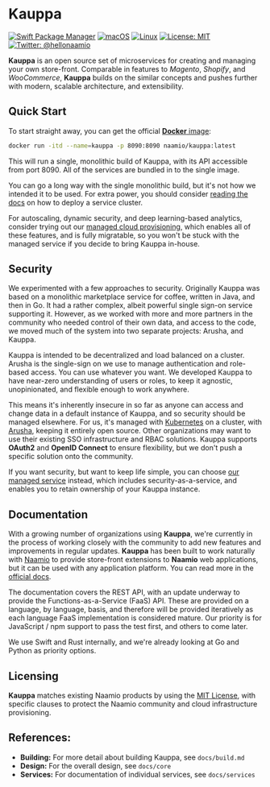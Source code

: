 # Kauppa

[![Swift Package Manager](https://img.shields.io/badge/spm-compatible-brightgreen.svg?style=flat)](https://swift.org/package-manager)
[![macOS](https://img.shields.io/badge/os-macOS-green.svg?style=flat)]()
[![Linux](https://img.shields.io/badge/os-linux-green.svg?style=flat)]()
[![License: MIT](https://img.shields.io/badge/License-MIT-yellow.svg?style=flat)](https://opensource.org/licenses/MIT)
[![Twitter: @hellonaamio](https://img.shields.io/badge/contact-@hellonaamio-blue.svg?style=flat)](https://twitter.com/hellonaamio)

**Kauppa** is an open source set of microservices for creating and managing your own store-front. Comparable in features to _Magento_, _Shopify_, and _WooCommerce_, **Kauppa** builds on the similar concepts and pushes further with modern, scalable architecture, and extensibility. 

## Quick Start

To start straight away, you can get the official [**Docker** image](https://hub.docker.com/r/naamio/kauppa/):

```bash
docker run -itd --name=kauppa -p 8090:8090 naamio/kauppa:latest
```

This will run a single, monolithic build of Kauppa, with its API accessible from port 8090. All of the services are bundled in to the single image. 

You can go a long way with the single monolithic build, but it's not how we intended it to be used. For extra power, you should consider [reading the docs](https://naamio.cloud/projects/kauppa/manual/deploying) on how to deploy a service cluster.

For autoscaling, dynamic security, and deep learning-based analytics, consider trying out our [managed cloud provisioning](https://naamio.cloud), which enables all of these features, and is fully migratable, so you won't be stuck with the managed service if you decide to bring Kauppa in-house.

## Security

We experimented with a few approaches to security. Originally Kauppa was based on a monolithic marketplace service for coffee, written in Java, and then in Go. It had a rather complex, albeit powerful single sign-on service supporting it. However, as we worked with more and more partners in the community who needed control of their own data, and access to the code, we moved much of the system into two separate projects: Arusha, and Kauppa. 

Kauppa is intended to be decentralized and load balanced on a cluster. Arusha is the single-sign on we use to manage authentication and role-based access. You can use whatever you want. We developed Kauppa to have near-zero understanding of users or roles, to keep it agnostic, unopinionated, and flexible enough to work anywhere. 

This means it's inherently insecure in so far as anyone can access and change data in a default instance of Kauppa, and so security should be managed elsewhere. For us, it's managed with [Kubernetes](https://kubernetes.io) on a cluster, with [Arusha](https://github.com/Omnijar/arusha), keeping it entirely open source. Other organizations may want to use their existing SSO infrastructure and RBAC solutions. Kauppa supports **OAuth2** and **OpenID Connect** to ensure flexibility, but we don't push a specific solution onto the community.

If you want security, but want to keep life simple, you can choose [our managed service](https://naamio.cloud) instead, which includes security-as-a-service, and enables you to retain ownership of your Kauppa instance.

## Documentation

With a growing number of organizations using **Kauppa**, we're currently in the process of working closely with the community to add new features and improvements in regular updates. **Kauppa** has been built to work naturally with [Naamio](https://naamio.cloud/projects/naamio) to provide store-front extensions to **Naamio** web applications, but it can be used with any application platform. You can read more in the [official docs](https://naamio.cloud/projects/kauppa/manual).

The documentation covers the REST API, with an update underway to provide the Functions-as-a-Service (FaaS) API. These are provided on a language, by language, basis, and therefore will be provided iteratively as each language FaaS implementation is considered mature. Our priority is for JavaScript / npm support to pass the test first, and others to come later. 

We use Swift and Rust internally, and we're already looking at Go and Python as priority options.

## Licensing

**Kauppa** matches existing Naamio products by using the [MIT License](https://opensource.org/licenses/MIT), with specific clauses to protect the Naamio community and cloud infrastructure provisioning.

## References:

 - **Building:** For more detail about building Kauppa, see `docs/build.md`
 - **Design:** For the overall design, see `docs/core`
 - **Services:** For documentation of individual services, see `docs/services`